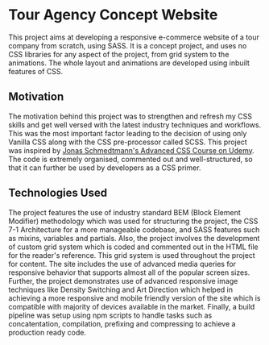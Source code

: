 # Tour Agency Concept Website
This project aims at developing a responsive e-commerce website of a tour company from scratch, using SASS. It is a concept project, and uses no CSS libraries for any aspect of the project, from grid system to the animations. The whole layout and animations are developed using inbuilt features of CSS.

## Motivation
The motivation behind this project was to strengthen and refresh my CSS skills and get well versed with the latest industry techniques and workflows. This was the most important factor leading to the decision of using only Vanilla CSS along with the CSS pre-processor called SCSS. This project was inspired by [Jonas Schmedtmann's Advanced CSS Course on Udemy](https://www.udemy.com/course/advanced-css-and-sass/). The code is extremely organised, commented out and well-structured, so that it can further be used by developers as a CSS primer.

## Technologies Used
The project features the use of industry standard BEM (Block Element Modifier) methodology which was used for structuring the project, the CSS 7-1 Architecture for a more manageable codebase, and SASS features such as mixins, variables and partials. Also, the project involves the development of custom grid system which is coded and commented out in the HTML file for the reader's reference. This grid system is used throughout the project for content. The site includes the use of advanced media queries for responsive behavior that supports almost all of the popular screen sizes. Further, the project demonstrates use of advanced responsive image techniques like Density Switching and Art Direction which helped in achieving a more responsive and mobile friendly version of the site which is compatible with majority of devices available in the market. Finally, a build pipeline was setup using npm scripts to handle tasks such as concatentation, compilation, prefixing and compressing to achieve a production ready code.  
